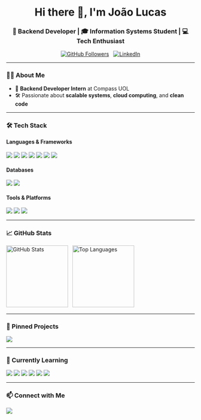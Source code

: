 <h1 align="center">Hi there 👋, I'm João Lucas</h1>
<h3 align="center">🚀 Backend Developer | 🎓 Information Systems Student | 💻 Tech Enthusiast</h3>

<p align="center">
  <a href="https://github.com/JLRdevv"><img src="https://img.shields.io/github/followers/JLRdevv?label=Follow&style=social" alt="GitHub Followers"></a>
  &nbsp;
  <a href="https://linkedin.com/in/jlrads"><img src="https://img.shields.io/badge/LinkedIn-Follow-blue?style=social&logo=linkedin" alt="LinkedIn"></a>
</p>

---

### 👨‍💻 About Me  
- 💼 **Backend Developer Intern** at Compass UOL   
- 🛠 Passionate about **scalable systems**, **cloud computing**, and **clean code**  

---

### 🛠 Tech Stack  

#### Languages & Frameworks  
<p>
  <img src="https://img.shields.io/badge/JavaScript-F7DF1E?style=for-the-badge&logo=javascript&logoColor=black" />
  <img src="https://img.shields.io/badge/TypeScript-3178C6?style=for-the-badge&logo=typescript&logoColor=white" />
  <img src="https://img.shields.io/badge/Node.js-339933?style=for-the-badge&logo=node.js&logoColor=white" />
  <img src="https://img.shields.io/badge/NestJS-E0234E?style=for-the-badge&logo=nestjs&logoColor=white" />
  <img src="https://img.shields.io/badge/Python-3776AB?style=for-the-badge&logo=python&logoColor=white" />
  <img src="https://img.shields.io/badge/PHP-777BB4?style=for-the-badge&logo=php&logoColor=white" />
  <img src="https://img.shields.io/badge/C-A8B9CC?style=for-the-badge&logo=c&logoColor=black" />
</p>

#### Databases  
<p>
  <img src="https://img.shields.io/badge/MongoDB-47A248?style=for-the-badge&logo=mongodb&logoColor=white" />
  <img src="https://img.shields.io/badge/PostgreSQL-4169E1?style=for-the-badge&logo=postgresql&logoColor=white" />
</p>

#### Tools & Platforms  
<p>
  <img src="https://img.shields.io/badge/Git-F05032?style=for-the-badge&logo=git&logoColor=white" />
  <img src="https://img.shields.io/badge/Vercel-000000?style=for-the-badge&logo=vercel&logoColor=white" />
  <img src="https://img.shields.io/badge/Postman-FF6C37?style=for-the-badge&logo=postman&logoColor=white" />
</p>

---

### 📈 GitHub Stats  

<p>
  <img src="https://github-readme-stats.vercel.app/api?username=joaolucas&show_icons=true&theme=tokyonight" alt="GitHub Stats" height="165"/>
  &nbsp;
  <img src="https://github-readme-stats.vercel.app/api/top-langs/?username=joaolucas&layout=compact&theme=tokyonight" alt="Top Languages" height="165"/>
</p>

---

### 📌 Pinned Projects  

<p>
  <a href="https://github.com/JLRdevv/Moossage-of-the-day">
    <img src="https://github-readme-stats.vercel.app/api/pin/?username=JLRdevv&repo=Moossage-of-the-day&theme=tokyonight&show_owner=true" />
  </a>
</p>

---

### 🌱 Currently Learning  
<p>
  <img src="https://img.shields.io/badge/ABAP-000000?style=for-the-badge&logoColor=white" />
  <img src="https://img.shields.io/badge/Docker-2496ED?style=for-the-badge&logo=docker&logoColor=white" />
  <img src="https://img.shields.io/badge/Docker-2496ED?style=for-the-badge&logo=docker&logoColor=white" />
  <img src="https://img.shields.io/badge/AWS-FF9900?style=for-the-badge&logo=amazon-aws&logoColor=white" />
  <img src="https://img.shields.io/badge/RabbitMQ-FF6600?style=for-the-badge&logo=rabbitmq&logoColor=white" />
  <img src="https://img.shields.io/badge/Apache%20Kafka-231F20?style=for-the-badge&logo=apache-kafka&logoColor=white" />
</p>

---

### 📫 Connect with Me  
<p>
  <a href="https://linkedin.com/in/joaolucas"><img src="https://img.shields.io/badge/LinkedIn-0077B5?style=for-the-badge&logo=linkedin&logoColor=white" /></a>
</p>

